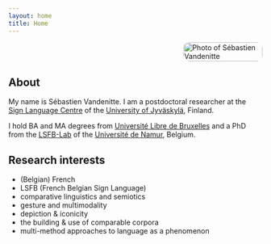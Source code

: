 ```yaml
---
layout: home
title: Home
---
```


<div style="display: flex; flex-wrap: wrap; align-items: flex-start; gap: 2rem;">

<!-- Left column with text -->
<div style="flex: 2; min-width: 250px;">
</div>

<!-- Right column with image -->
<div style="flex: 1; max-width: 250px;">
  <img src="/assets/images/sebastien.jpg" alt="Photo of Sébastien Vandenitte" style="width: 100%; border-radius: 12px;" />
</div>

</div>

<!-- Now, write your Markdown content *outside* the div -->

## About  
My name is Sébastien Vandenitte. I am a postdoctoral researcher at the [Sign Language Centre](https://www.jyu.fi/en/humsoc/kivi/sign-language-centre) of the [University of Jyväskylä](https://www.jyu.fi/en), Finland.  

I hold BA and MA degrees from [Université Libre de Bruxelles](https://www.ulb.be/en/ulb-homepage) and a PhD from the [LSFB-Lab](https://www.unamur.be/en/entity/laboratoire-de-langue-des-signes-de-belgique-francophone) of the [Université de Namur](http://www.unamur.be/en), Belgium.

## Research interests  
- (Belgian) French  
- LSFB (French Belgian Sign Language)  
- comparative linguistics and semiotics  
- gesture and multimodality  
- depiction & iconicity  
- the building & use of comparable corpora  
- multi-method approaches to language as a phenomenon  
